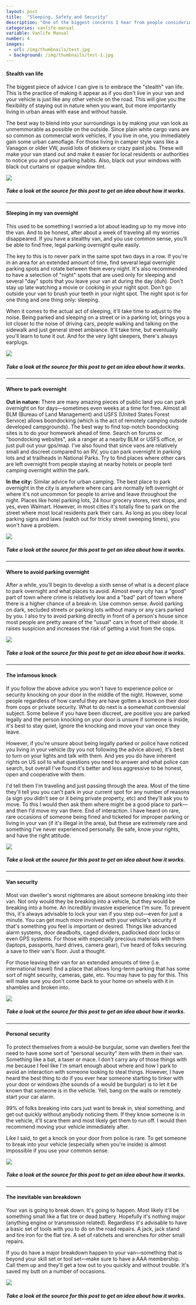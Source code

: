 ```yaml
---
layout: post
title:  "Sleeping, Safety and Security"
description: "One of the biggest concerns I hear from people considering moving into a van is how to keep their vehicle and themselves safe during their travels."
categories: vanlife-manual
variable: Vanlife Manual
number: 4
images:
 - url: /img/thumbnails/test.jpg
 - background: /img/thumbnails/test-1.jpg
---
```

#### Stealth van life

The biggest piece of advice I can give is to embrace the "stealth" van life. This is the practice of making it appear as if you don't live in your van and your vehicle is just like any other vehicle on the road. This will give you the flexibility of staying out in nature when you want, but more importantly living in urban areas with ease and without hassle.

The best way to blend into your surroundings is by making your van look as unmemmorable as possible on the outside. Since plain white cargo vans are so common as commercial work vehicles, if you live in one, you immediately gain some urban camoflage. For those living in camper style vans like a Vanagon or older VW, avoid lots of stickers or crazy paint jobs. These will make your van stand out and make it easier for local residents or authorities to notice you and your parking habits. Also, black out your windows with black out curtains or opaque window tint.

<img src="../img/thumbnails/test.jpg" /> 

##### Take a look at the source for this post to get an idea about how it works.

<hr />

#### Sleeping in my van overnight

This used to be something I worried a lot about leading up to my move into the van. And to be honest, after about a week of traveling all my worries disappeared. If you have a stealthy van, and you use common sense, you'll be able to find free, legal parking overnight quite easily.

The key to this is to never park in the same spot two days in a row. If you're in an area for an extended amount of time, find several legal overnight parking spots and rotate between them every night. It's also recommended to have a selection of "night" spots that are used only for sleeping and several "day" spots that you leave your van at during the day (duh). Don't stay up late watching a movie or cooking in your night spot. Don't go outside your van to brush your teeth in your night spot. The night spot is for one thing and one thing only: sleeping.

When it comes to the actual act of sleeping, it'll take time to adjust to the noise. Being parked and sleeping on a street or in a parking lot, brings you a lot closer to the noise of driving cars, people walking and talking on the sidewalk and just general street ambiance. It'll take time, but eventually you'll learn to tune it out. And for the very light sleepers, there's always earplugs.

<img src="../img/thumbnails/test.jpg" /> 

##### Take a look at the source for this post to get an idea about how it works.

<hr />

#### Where to park overnight

**Out in nature:** There are many amazing pieces of public land you can park overnight on for days—sometimes even weeks at a time for free. Almost all BLM (Bureau of Land Management) and USFS (United States Forest Service) allows boondocking (which is the act of remotely camping outside developed campgrounds). The best way to find top-notch boondocking sites is to do your homework ahead of time. Search on forums or "boondocking websites", ask a ranger at a nearby BLM or USFS office, or just pull out your gps/map. I've also found that since vans are relatively small and discreet compared to an RV, you can park overnight in parking lots and at trailheads in National Parks. Try to find places where other cars are left overnight from people staying at nearby hotels or people tent camping overnight within the park.

**In the city:** Similar advice for urban camping. The best place to park overnight in the city is anywhere where cars are normally left overnight or where it's not uncommon for people to arrive and leave throughout the night. Places like hotel parking lots, 24 hour grocery stores, rest stops, and yes, even Walmart. However, in most cities it's totally fine to park on the street where most local residents park their cars. As long as you obey local parking signs and laws (watch out for tricky street sweeping times), you won't have a problem.


<img src="../img/thumbnails/test.jpg" /> 

##### Take a look at the source for this post to get an idea about how it works.

<hr />

#### Where to avoid parking overnight

After a while, you'll begin to develop a sixth sense of what is a decent place to park overnight and what places to avoid. Almost every city has a "good" part of town where crime is relatively low and a "bad" part of town where there is a higher chance of a break-in. Use common sense. Avoid parking on dark, secluded streets or parking lots without many or any cars parked by you. I also try to avoid parking directly in front of a person's house since most people are pretty aware of the "usual" cars in front of their abode. It raises suspicion and increases the risk of getting a visit from the cops.

<img src="../img/thumbnails/test.jpg" /> 

##### Take a look at the source for this post to get an idea about how it works.

<hr />

#### The infamous knock

If you follow the above advice you won't have to experience police or security knocking on your door in the middle of the night. However, some people regardless of how careful they are have gotten a knock on their door from cops or private security. What to do next is a somewhat controversial subject. Some believe if you have been discreet, are positive you are parked legally and the person knocking on your door is unsure if someone is inside, it's best to stay quiet, ignore the knocking and move your van once they leave. 

However, if you're unsure about being legally parked or police have noticed you living in your vehicle (by you not following the advice above), it's best to turn on your lights and talk with them. And yes you do have inherent rights on US soil to what questions you need to answer and what police can search, but overall I've found it's better and less aggressive to be honest, open and cooperative with them. 

I'd tell them I'm traveling and just passing through the area. Most of the time they'll tell you you can't park in your current spot for any number of reasons (a sign you didn't see or it being private property, etc) and they'll ask you to move. To this I would then ask them where might be a good place to park—and then I'd move my van there. End of interaction. I have heard on rare, rare occasions of someone being fined and ticketed for improper parking or living in your van (if it's illegal in the area), but these are extremely rare and something I've never experienced personally. Be safe, know your rights, and have the right attitude.

<img src="../img/thumbnails/test.jpg" /> 

##### Take a look at the source for this post to get an idea about how it works.

<hr />

#### Van security

Most van dweller's worst nightmares are about someone breaking into their van. Not only would they be breaking into a vehicle, but they would be breaking into a home. An incredibly invasive experience I'm sure. To prevent this, it's always advisable to lock your van if you step out—even for just a minute. You can get much more involved with your vehicle's security if that's something you feel is important or desired. Things like advanced alarm systems, door deadbolts, caged dividers, padlocked door locks or even GPS systems. For those with especially precious materials with them (laptops, passports, hard drives, camera gear), I've heard of folks securing a save to their van's floor. Just a thought.

For those leaving their van for an extended amounts of time (i.e. international travel) find a place that allows long-term parking that has some sort of night security, cameras, gate, etc. You may have to pay for this. This will make sure you don't come back to your home on wheels with it in shambles and broken into.

<img src="../img/thumbnails/test.jpg" /> 

##### Take a look at the source for this post to get an idea about how it works.

<hr />

#### Personal security

To protect themselves from a would-be burgular, some van dwellers feel the need to have some sort of "personal security" item with them in their van. Something like a bat, a taser or mace. I don't carry any of those things with me because I feel like I'm smart enough about where and how I park to avoid an interaction with someone looking to steal things. However, I have heard the best thing to do if you ever hear someone starting to tinker with your door or windows (the sounds of a would be burgular) is to let it be known that someone is in the vehicle. Yell, bang on the walls or remotely start your car alarm. 

99% of folks breaking into cars just want to break in, steal something, and get out quickly without anybody noticing them. If they know someone is in the vehicle, it'll scare them and most likely get them to run off. I would then recommend moving your vehicle immediately after. 

Like I said, to get a knock on your door from police is rare. To get someone to break into your vehicle (especially when you're inside) is almost impossible if you use your common sense.

<img src="../img/thumbnails/test.jpg" /> 

##### Take a look at the source for this post to get an idea about how it works.

<hr />

#### The inevitable van breakdown

Your van is going to break down. It's going to happen. Most likely it'll be something small like a flat tire or dead battery. Hopefully it's nothing major (anything engine or transmission related). Regardless it's advisable to have a basic set of tools with you to do on the road repairs. A jack, jack stand and tire iron for the flat tire. A set of ratchets and wrenches for other small repairs.

If you do have a major breakdown happen to your van—something that is beyond your skill set or tool set—make sure to have a AAA membership. Call them up and they'll get a tow out to you quickly and without trouble. It's saved my butt on a number of occasions.

<img src="../img/thumbnails/test.jpg" /> 

##### Take a look at the source for this post to get an idea about how it works.